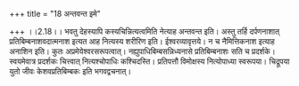 +++
title = "18 अन्तवन्त इमे"

+++
।।2.18।। भवतु देहस्यापि कस्यचिन्नित्यत्वमिति नेत्याह अन्तवन्त इति। अस्तु
तर्हि दर्पणनाशात् प्रतिबिम्बनाशवदात्मनाश इत्यत आह नित्यस्य शरीरिण इति।
ईश्वरव्यावृत्तये। न च नैमित्तिकनाश इत्याह अनाशिन इति। कुतः
अप्रमेयेश्वरसरूपत्वात्। नह्युपाधिबिम्बसन्निध्यनासे प्रतिबिम्बनाशः सति च
प्रदर्शके। स्वयमेवात्र प्रदर्शकः चित्त्वात् नित्यश्चोपाधिः
कश्चिदस्ति। प्रतिपत्तौ विमोक्षस्य नित्योपाध्या स्वरूपया। चिद्रूपया युतो
जीवः केशवप्रतिबिम्बकः इति भगवद्वचनात्।  
